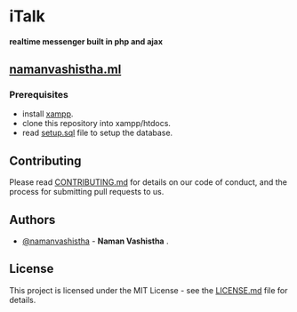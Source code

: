 # iTalk

#### realtime messenger built in php and ajax

## [namanvashistha.ml](http://namanvashistha.ml/)

### Prerequisites
- install [xampp](https://www.apachefriends.org/download.html).
- clone this repository into xampp/htdocs.
- read [setup.sql](https://github.com/namanvashistha/messenger/blob/master/setup.sql) file to setup the database.

## Contributing

Please read [CONTRIBUTING.md](https://github.com/namanvashistha/foodly/blob/master/CONTRIBUTING.md) for details on our code of conduct, and the process for submitting pull requests to us.

## Authors

- [@namanvashistha](https://github.com/namanvashistha) - **Naman Vashistha** .

## License

This project is licensed under the MIT License - see the [LICENSE.md](https://github.com/namanvashistha/foodly/blob/master/LICENSE) file for details.
 
